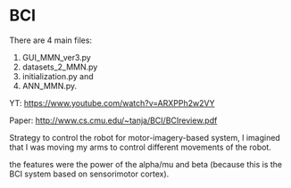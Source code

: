 # BCI

There are 4 main files: 
1. GUI_MMN_ver3.py
2. datasets_2_MMN.py
3. initialization.py and
4. ANN_MMN.py.

YT: https://www.youtube.com/watch?v=ARXPPh2w2VY

Paper: http://www.cs.cmu.edu/~tanja/BCI/BCIreview.pdf

Strategy to control the robot for motor-imagery-based system, I imagined that I was moving my arms to control different movements of the robot. 

the features were the power of the alpha/mu and beta (because this is the BCI system based on sensorimotor cortex).
 
